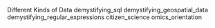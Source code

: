 Different Kinds of Data 
demystifying_sql 
demystifying_geospatial_data 
demystifying_regular_expressions 
citizen_science 
omics_orientation
